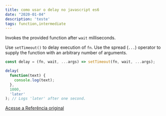 ```yaml
---
title: como usar o delay no javascript es6
date: "2020-01-04"
description: 'teste'
tags: function,intermediate
---
```


Invokes the provided function after `wait` milliseconds.

Use `setTimeout()` to delay execution of `fn`.
Use the spread (`...`) operator to supply the function with an arbitrary number of arguments.

```js
const delay = (fn, wait, ...args) => setTimeout(fn, wait, ...args);
```

```js
delay(
  function(text) {
    console.log(text);
  },
  1000,
  'later'
); // Logs 'later' after one second.
```


[Acesse a Referência original](http://github.com/30-seconds/)
